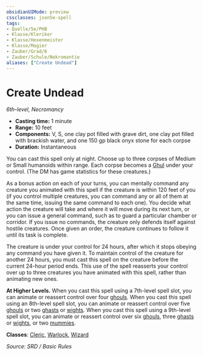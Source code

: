 ```yaml
---
obsidianUIMode: preview
cssclasses: json5e-spell
tags:
- Quelle/5e/PHB
- Klasse/Kleriker
- Klasse/Hexenmeister
- Klasse/Magier
- Zauber/Grad/6
- Zauber/Schule/Nekromantie
aliases: ["Create Undead"]
---
```

# Create Undead
*6th-level, Necromancy*  

- **Casting time:** 1 minute
- **Range:** 10 feet
- **Components:** V, S, one clay pot filled with grave dirt, one clay pot filled with brackish water, and one 150 gp black onyx stone for each corpse
- **Duration:** Instantaneous

You can cast this spell only at night. Choose up to three corpses of Medium or Small humanoids within range. Each corpse becomes a [Ghul](../Bestiarium/Untote/Ghul.md) under your control. (The DM has game statistics for these creatures.)

As a bonus action on each of your turns, you can mentally command any creature you animated with this spell if the creature is within 120 feet of you (if you control multiple creatures, you can command any or all of them at the same time, issuing the same command to each one). You decide what action the creature will take and where it will move during its next turn, or you can issue a general command, such as to guard a particular chamber or corridor. If you issue no commands, the creature only defends itself against hostile creatures. Once given an order, the creature continues to follow it until its task is complete.

The creature is under your control for 24 hours, after which it stops obeying any command you have given it. To maintain control of the creature for another 24 hours, you must cast this spell on the creature before the current 24-hour period ends. This use of the spell reasserts your control over up to three creatures you have animated with this spell, rather than animating new ones.

**At Higher Levels.** When you cast this spell using a 7th-level spell slot, you can animate or reassert control over four [ghouls](../Bestiarium/Untote/Ghul.md). When you cast this spell using an 8th-level spell slot, you can animate or reassert control over five [ghouls](../Bestiarium/Untote/Ghul.md) or two [ghasts](../Bestiarium/Untote/Grul.md) or [wights](../Bestiarium/Untote/Gruftschrecken.md). When you cast this spell using a 9th-level spell slot, you can animate or reassert control over six [ghouls](../Bestiarium/Untote/Ghul.md), three [ghasts](../Bestiarium/Untote/Grul.md) or [wights](../Bestiarium/Untote/Gruftschrecken.md), or two [mummies](../Bestiarium/Untote/Mumie.md).

**Classes**: [Cleric](../Klassen/Kleriker.md), [Warlock](../Klassen/Hexenmeister.md), [Wizard](../Klassen/Magier.md)

*Source: SRD / Basic Rules*